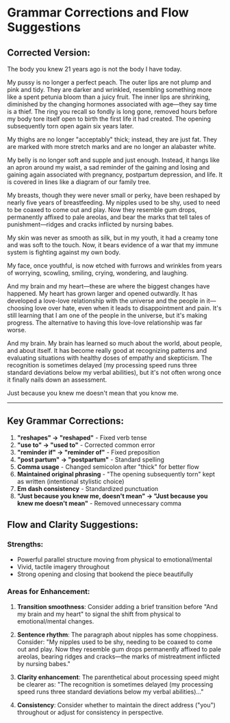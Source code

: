 # Grammar Corrections and Flow Suggestions

## Corrected Version:

The body you knew 21 years ago is not the body I have today.

My pussy is no longer a perfect peach. The outer lips are not plump and pink and tidy. They are darker and wrinkled, resembling something more like a spent petunia bloom than a juicy fruit. The inner lips are shrinking, diminished by the changing hormones associated with age—they say time is a thief. The ring you recall so fondly is long gone, removed hours before my body tore itself open to birth the first life it had created. The opening subsequently torn open again six years later.

My thighs are no longer "acceptably" thick; instead, they are just fat. They are marked with more stretch marks and are no longer an alabaster white.

My belly is no longer soft and supple and just enough. Instead, it hangs like an apron around my waist, a sad reminder of the gaining and losing and gaining again associated with pregnancy, postpartum depression, and life. It is covered in lines like a diagram of our family tree.

My breasts, though they were never small or perky, have been reshaped by nearly five years of breastfeeding. My nipples used to be shy, used to need to be coaxed to come out and play. Now they resemble gum drops, permanently affixed to pale areolas, and bear the marks that tell tales of punishment—ridges and cracks inflicted by nursing babes.

My skin was never as smooth as silk, but in my youth, it had a creamy tone and was soft to the touch. Now, it bears evidence of a war that my immune system is fighting against my own body.

My face, once youthful, is now etched with furrows and wrinkles from years of worrying, scowling, smiling, crying, wondering, and laughing.

And my brain and my heart—these are where the biggest changes have happened. My heart has grown larger and opened outwardly. It has developed a love-love relationship with the universe and the people in it—choosing love over hate, even when it leads to disappointment and pain. It's still learning that I am one of the people in the universe, but it's making progress. The alternative to having this love-love relationship was far worse.

And my brain. My brain has learned so much about the world, about people, and about itself. It has become really good at recognizing patterns and evaluating situations with healthy doses of empathy and skepticism. The recognition is sometimes delayed (my processing speed runs three standard deviations below my verbal abilities), but it's not often wrong once it finally nails down an assessment.

Just because you knew me doesn't mean that you know me.

---

## Key Grammar Corrections:

1. **"reshapes" → "reshaped"** - Fixed verb tense
2. **"use to" → "used to"** - Corrected common error
3. **"reminder if" → "reminder of"** - Fixed preposition
4. **"post partum" → "postpartum"** - Standard spelling
5. **Comma usage** - Changed semicolon after "thick" for better flow
6. **Maintained original phrasing** - "The opening subsequently torn" kept as written (intentional stylistic choice)
7. **Em dash consistency** - Standardized punctuation
8. **"Just because you knew me, doesn't mean" → "Just because you knew me doesn't mean"** - Removed unnecessary comma

## Flow and Clarity Suggestions:

### Strengths:
- Powerful parallel structure moving from physical to emotional/mental
- Vivid, tactile imagery throughout
- Strong opening and closing that bookend the piece beautifully

### Areas for Enhancement:

1. **Transition smoothness**: Consider adding a brief transition before "And my brain and my heart" to signal the shift from physical to emotional/mental changes.

2. **Sentence rhythm**: The paragraph about nipples has some choppiness. Consider: "My nipples used to be shy, needing to be coaxed to come out and play. Now they resemble gum drops permanently affixed to pale areolas, bearing ridges and cracks—the marks of mistreatment inflicted by nursing babes."

3. **Clarity enhancement**: The parenthetical about processing speed might be clearer as: "The recognition is sometimes delayed (my processing speed runs three standard deviations below my verbal abilities)..."

4. **Consistency**: Consider whether to maintain the direct address ("you") throughout or adjust for consistency in perspective.